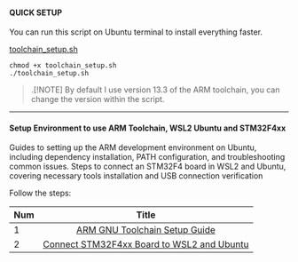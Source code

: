 #### QUICK SETUP
You can run this script on Ubuntu terminal to install everything faster.

[toolchain_setup.sh](https://github.com/janieblas/STM32F446E_whitout_stm32CubeIDE/tree/rework_readme_main/000_SETUP_ENVIRONMENT/00_QUICK_SETUP)

```Terminal
chmod +x toolchain_setup.sh
./toolchain_setup.sh
```

>.[!NOTE]
>By default I use version 13.3 of the ARM toolchain, you can change the version within the script.

-----------------------------------------------------------------------------------------


#### Setup Environment to use ARM Toolchain, WSL2 Ubuntu and STM32F4xx
Guides to setting up the ARM development environment on Ubuntu, including dependency installation, PATH configuration, and troubleshooting common issues. Steps to connect an STM32F4 board in WSL2 and Ubuntu, covering necessary tools installation and USB connection verification 

Follow the steps:

| Num   |                   Title                           |
|:------|:-------------------------------------------------:|
|   1   |   [ARM GNU Toolchain Setup Guide](https://github.com/janieblas/STM32F446E_whitout_stm32CubeIDE/blob/rework_setup/000_SETUP_ENVIRONMENT/01_ARM_TOOLCHAIN.md)               | 
|   2   |   [Connect STM32F4xx Board to WSL2 and Ubuntu](https://github.com/janieblas/STM32F446E_whitout_stm32CubeIDE/blob/rework_setup/000_SETUP_ENVIRONMENT/02_CONNECT_STM32F4XX_TO_WSL_AND_UBUNTU.md)  | 
